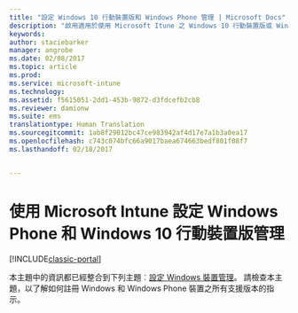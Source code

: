 ```yaml
---
title: "設定 Windows 10 行動裝置版和 Windows Phone 管理 | Microsoft Docs"
description: "啟用適用於使用 Microsoft Itune 之 Windows 10 行動裝置版或 Windows Phone 裝置的行動裝置管理 (MDM)。"
keywords: 
author: staciebarker
manager: angrobe
ms.date: 02/08/2017
ms.topic: article
ms.prod: 
ms.service: microsoft-intune
ms.technology: 
ms.assetid: f5615051-2dd1-453b-9872-d3fdcefb2cb8
ms.reviewer: damionw
ms.suite: ems
translationtype: Human Translation
ms.sourcegitcommit: 1ab8f29012bc47ce983942af4d17e7a1b3a0ea17
ms.openlocfilehash: c743c074bfc66a9017baea674663bedf801f08f7
ms.lasthandoff: 02/18/2017


---
```



# <a name="set-up-windows-phone-and-windows-10-mobile-management-with-microsoft-intune"></a>使用 Microsoft Intune 設定 Windows Phone 和 Windows 10 行動裝置版管理

[!INCLUDE[classic-portal](../includes/classic-portal.md)]

本主題中的資訊都已經整合到下列主題︰[設定 Windows 裝置管理](set-up-windows-device-management-with-microsoft-intune.md)。 請檢查本主題，以了解如何註冊 Windows 和 Windows Phone 裝置之所有支援版本的指示。
